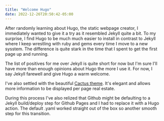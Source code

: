 ```yaml
---
title: "Welcome Hugo"
date: 2022-12-26T20:50:42-05:00
---
```


After randomly learning about Hugo, the static webpage creator, I immediately wanted to give it a try as it resembled Jekyll quite a bit. To my surprise, I find Hugo to be much much easier to install in contrast to Jekyll where I keep wrestling with ruby and gems every time I move to a new sysstem. The difference is quite stark in the time that I spent to get the first page up and running.

The list of positives for me over Jekyll is quite short for now but I'm sure I'll have more than enough opinions about Hugo the more I use it. For now, I say Jekyll farewell and give Hugo a warm welcome.

I've also settled with the beautiful [Cactus theme](https://github.com/monkeyWzr/hugo-theme-cactus). It's elegant and allows more information to be displayed per page real estate.

During this process I've also relized that Github might be defaulting to a Jekyll build/deploy step for Github Pages and I had to replace it with a Hugo action. The default .yaml worked straight out of the box so another smooth step for this transition.
